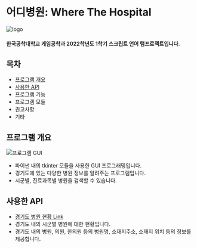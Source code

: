 # 어디병원: Where The Hospital
![logo](https://user-images.githubusercontent.com/89962345/173218210-ca651684-be63-4a68-974b-10cf2c18b40a.png)
#### 한국공학대학교 게임공학과 2022학년도 1학기 스크립트 언어 텀프로젝트입니다.

## 목차
- [프로그램 개요](#프로그램-개요)
- [사용한 API](#사용한-API)
- 프로그램 기능
- 프로그램 모듈
- 권고사항
- 기타

## 프로그램 개요
![프로그램 GUI](https://user-images.githubusercontent.com/89962345/173217507-d349b8a4-46f5-42b3-920d-3ab683727320.png)

- 파이썬 내의 tkinter 모듈을 사용한 GUI 프로그래밍입니다.
- 경기도에 있는 다양한 병원 정보를 알려주는 프로그램입니다.
- 시군별, 진료과목별 병원을 검색할 수 있습니다.


## 사용한 API
- [경기도 병원 현황 Link](https://www.data.go.kr/data/15056746/openapi.do?recommendDataYn=Y)
- 경기도 내의 시군별 병원에 대한 현황입니다.
- 경기도 내의 병원, 의원, 한의원 등의 병원명, 소재지주소, 소재지 위치 등의 정보를 제공합니다.



